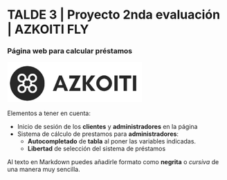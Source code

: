 # TALDE 3 | Proyecto 2nda evaluación | AZKOITI FLY
### Página web para calcular préstamos

![Texto alternativo](/view/img/icons/azkoiti_texto_sin_fondo.png)

Elementos a tener en cuenta:

- Inicio de sesión de los **clientes** y **administradores** en la página
- Sistema de cálculo de prestamos para **administradores**:
    - **Autocompletado** de **tabla** al poner las variables indicadas.
    - **Libertad** de selección del sistema de préstamos


Al texto en Markdown puedes añadirle formato como **negrita** o *cursiva* de una manera muy sencilla.